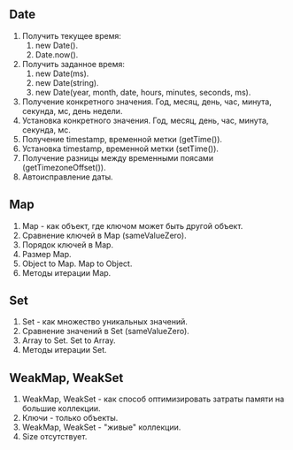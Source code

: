 ## Date

1. Получить текущее время:
   1. new Date().
   2. Date.now().
2. Получить заданное время:
   1. new Date(ms).
   2. new Date(string).
   3. new Date(year, month, date, hours, minutes, seconds, ms).
3. Получение конкретного значения. Год, месяц, день, час, минута, секунда, мс, день недели.
4. Установка конкретного значения. Год, месяц, день, час, минута, секунда, мс.
5. Получение timestamp, временной метки (getTime()).
6. Установка timestamp, временной метки (setTime()).
7. Получение разницы между временными поясами (getTimezoneOffset()).
8. Автоисправление даты.

## Map

1. Map - как объект, где ключом может быть другой объект.
2. Сравнение ключей в Map (sameValueZero).
3. Порядок ключей в Map.
4. Размер Map.
5. Object to Map. Map to Object.
6. Методы итерации Map.

## Set

1. Set - как множество уникальных значений.
2. Сравнение значений в Set (sameValueZero).
3. Array to Set. Set to Array.
4. Методы итерации Set.

## WeakMap, WeakSet

1. WeakMap, WeakSet - как способ оптимизировать затраты памяти на большие коллекции.
2. Ключи - только объекты.
3. WeakMap, WeakSet - "живые" коллекции.
4. Size отсутствует.
